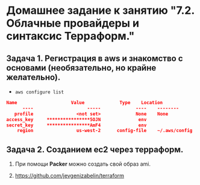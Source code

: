 # Домашнее задание к занятию "7.2. Облачные провайдеры и синтаксис Терраформ."

## Задача 1. Регистрация в aws и знакомство с основами (необязательно, но крайне желательно).

- `aws configure list`

```json
Name                    Value             Type    Location
      ----                    -----             ----    --------
   profile                <not set>             None    None
access_key     ****************5OJN              env
secret_key     ****************AmF4              env
    region                us-west-2      config-file    ~/.aws/config

```

## Задача 2. Созданием ec2 через терраформ.

1. При помощи **Packer** можно создать свой образ ami.

2. https://github.com/jevgenizabelin/terraform
